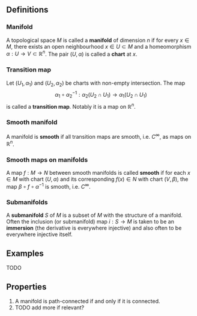 ## Definitions
### Manifold
A topological space $M$ is called a **manifold** of dimension $n$ if for every $x \in M$, there exists an open neighbourhood $x\in U \subset M$ and a homeomorphism $\alpha: U \to V \subset \mathbb{R}^n$. The pair $(U,\alpha)$ is called a **chart** at $x$.

### Transition map
Let $(U_{1}, \alpha_{1})$ and $(U_{2},\alpha_{2})$ be charts with non-empty intersection. The map $$
\alpha_{1} \circ \alpha_{2}^{-1}: \alpha_{2} (U_{2} \cap U_{1}) \to \alpha_{1} (U_{2} \cap U_{1})
$$is called a **transition map**. Notably it is a map on $\mathbb{R}^n$.

### Smooth manifold
A manifold is **smooth** if all transition maps are smooth, i.e. $C^\infty$, as maps on $\mathbb{R}^n$.
### Smooth maps on manifolds
A map $f: M \to N$ between smooth manifolds is called **smooth** if for each $x\in M$ with chart $(U,\alpha)$ and its corresponding $f(x)\in N$ with chart $(V,\beta)$, the map $\beta \circ f \circ \alpha ^{-1}$ is smooth, i.e. $C^\infty$.

### Submanifolds
A **submanifold** $S$ of $M$ is a subset of $M$ with the structure of a manifold. Often the inclusion (or submanifold) map $i: S \to M$ is taken to be an **immersion** (the derivative is everywhere injective) and also often to be everywhere injective itself.


## Examples
TODO

## Properties
1. A manifold is path-connected if and only if it is connected.
2. TODO add more if relevant?